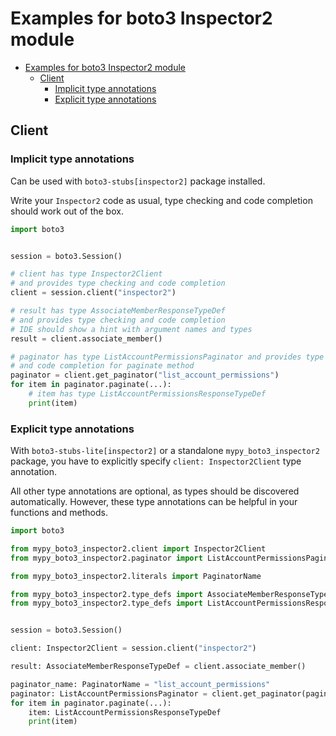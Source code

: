 <a id="examples-for-boto3-inspector2-module"></a>

# Examples for boto3 Inspector2 module

- [Examples for boto3 Inspector2 module](#examples-for-boto3-inspector2-module)
  - [Client](#client)
    - [Implicit type annotations](#implicit-type-annotations)
    - [Explicit type annotations](#explicit-type-annotations)

<a id="client"></a>

## Client

<a id="implicit-type-annotations"></a>

### Implicit type annotations

Can be used with `boto3-stubs[inspector2]` package installed.

Write your `Inspector2` code as usual, type checking and code completion should
work out of the box.

```python
import boto3


session = boto3.Session()

# client has type Inspector2Client
# and provides type checking and code completion
client = session.client("inspector2")

# result has type AssociateMemberResponseTypeDef
# and provides type checking and code completion
# IDE should show a hint with argument names and types
result = client.associate_member()

# paginator has type ListAccountPermissionsPaginator and provides type checking
# and code completion for paginate method
paginator = client.get_paginator("list_account_permissions")
for item in paginator.paginate(...):
    # item has type ListAccountPermissionsResponseTypeDef
    print(item)
```

<a id="explicit-type-annotations"></a>

### Explicit type annotations

With `boto3-stubs-lite[inspector2]` or a standalone `mypy_boto3_inspector2`
package, you have to explicitly specify `client: Inspector2Client` type
annotation.

All other type annotations are optional, as types should be discovered
automatically. However, these type annotations can be helpful in your functions
and methods.

```python
import boto3

from mypy_boto3_inspector2.client import Inspector2Client
from mypy_boto3_inspector2.paginator import ListAccountPermissionsPaginator

from mypy_boto3_inspector2.literals import PaginatorName

from mypy_boto3_inspector2.type_defs import AssociateMemberResponseTypeDef
from mypy_boto3_inspector2.type_defs import ListAccountPermissionsResponseTypeDef


session = boto3.Session()

client: Inspector2Client = session.client("inspector2")

result: AssociateMemberResponseTypeDef = client.associate_member()

paginator_name: PaginatorName = "list_account_permissions"
paginator: ListAccountPermissionsPaginator = client.get_paginator(paginator_name)
for item in paginator.paginate(...):
    item: ListAccountPermissionsResponseTypeDef
    print(item)
```

